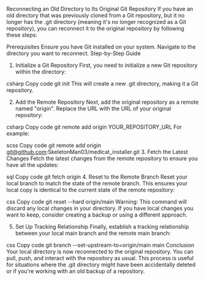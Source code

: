 Reconnecting an Old Directory to Its Original Git Repository
If you have an old directory that was previously cloned from a Git repository, but it no longer has the .git directory (meaning it's no longer recognized as a Git repository), you can reconnect it to the original repository by following these steps:

Prerequisites
Ensure you have Git installed on your system.
Navigate to the directory you want to reconnect.
Step-by-Step Guide
1. Initialize a Git Repository
First, you need to initialize a new Git repository within the directory:

csharp
Copy code
git init
This will create a new .git directory, making it a Git repository.

2. Add the Remote Repository
Next, add the original repository as a remote named "origin". Replace the URL with the URL of your original repository:

csharp
Copy code
git remote add origin YOUR_REPOSITORY_URL
For example:

scss
Copy code
git remote add origin git@github.com:SkeletonMan03/medicat_installer.git
3. Fetch the Latest Changes
Fetch the latest changes from the remote repository to ensure you have all the updates:

sql
Copy code
git fetch origin
4. Reset to the Remote Branch
Reset your local branch to match the state of the remote branch. This ensures your local copy is identical to the current state of the remote repository:

css
Copy code
git reset --hard origin/main
Warning: This command will discard any local changes in your directory. If you have local changes you want to keep, consider creating a backup or using a different approach.

5. Set Up Tracking Relationship
Finally, establish a tracking relationship between your local main branch and the remote main branch:

css
Copy code
git branch --set-upstream-to=origin/main main
Conclusion
Your local directory is now reconnected to the original repository. You can pull, push, and interact with the repository as usual. This process is useful for situations where the .git directory might have been accidentally deleted or if you're working with an old backup of a repository.


